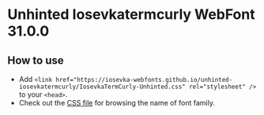 # Unhinted Iosevkatermcurly WebFont 31.0.0

## How to use

- Add `<link href="https://iosevka-webfonts.github.io/unhinted-iosevkatermcurly/IosevkaTermCurly-Unhinted.css" rel="stylesheet" />` to your `<head>`.
- Check out the [CSS file](./IosevkaTermCurly-Unhinted.css) for browsing the name of font family.
